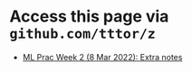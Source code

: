 # Access this page via `github.com/tttor/z`
* [ML Prac Week 2 (8 Mar 2022): Extra notes](https://gist.github.com/tttor/e64d1a9f878605e5676b1610058a573b)
